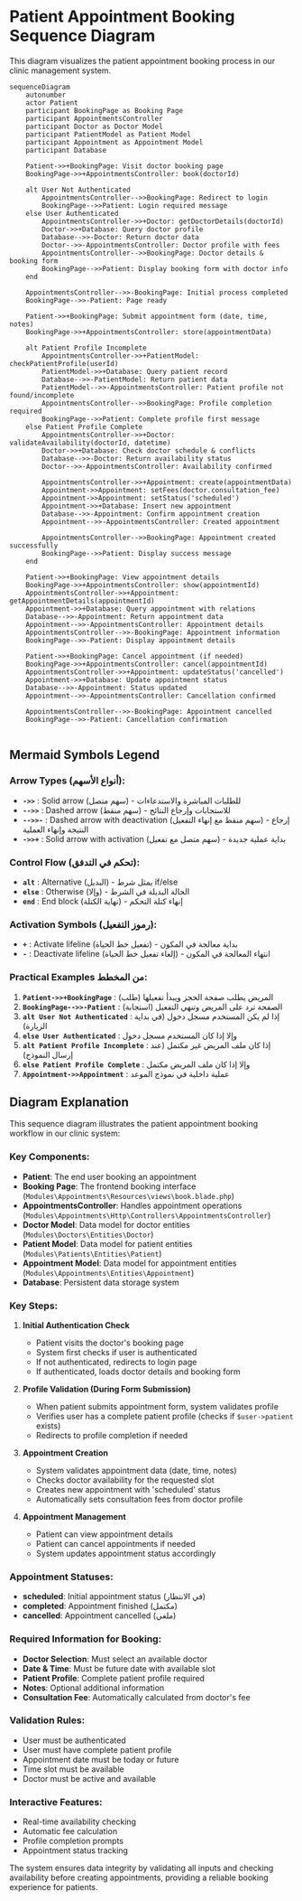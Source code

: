# Patient Appointment Booking Sequence Diagram

This diagram visualizes the patient appointment booking process in our clinic management system.

```mermaid
sequenceDiagram
    autonumber
    actor Patient
    participant BookingPage as Booking Page
    participant AppointmentsController
    participant Doctor as Doctor Model
    participant PatientModel as Patient Model
    participant Appointment as Appointment Model
    participant Database
    
    Patient->>+BookingPage: Visit doctor booking page
    BookingPage->>+AppointmentsController: book(doctorId)
    
    alt User Not Authenticated
        AppointmentsController-->>BookingPage: Redirect to login
        BookingPage-->>Patient: Login required message
    else User Authenticated
        AppointmentsController->>+Doctor: getDoctorDetails(doctorId)
        Doctor->>+Database: Query doctor profile
        Database-->>-Doctor: Return doctor data
        Doctor-->>-AppointmentsController: Doctor profile with fees
        AppointmentsController-->>BookingPage: Doctor details & booking form
        BookingPage-->>Patient: Display booking form with doctor info
    end
    
    AppointmentsController-->>-BookingPage: Initial process completed
    BookingPage-->>-Patient: Page ready
    
    Patient->>+BookingPage: Submit appointment form (date, time, notes)
    BookingPage->>+AppointmentsController: store(appointmentData)
    
    alt Patient Profile Incomplete
        AppointmentsController->>+PatientModel: checkPatientProfile(userId)
        PatientModel->>+Database: Query patient record
        Database-->>-PatientModel: Return patient data
        PatientModel-->>-AppointmentsController: Patient profile not found/incomplete
        AppointmentsController-->>BookingPage: Profile completion required
        BookingPage-->>Patient: Complete profile first message
    else Patient Profile Complete
        AppointmentsController->>+Doctor: validateAvailability(doctorId, datetime)
        Doctor->>+Database: Check doctor schedule & conflicts
        Database-->>-Doctor: Return availability status
        Doctor-->>-AppointmentsController: Availability confirmed
        
        AppointmentsController->>+Appointment: create(appointmentData)
        Appointment->>Appointment: setFees(doctor.consultation_fee)
        Appointment->>Appointment: setStatus('scheduled')
        Appointment->>+Database: Insert new appointment
        Database-->>-Appointment: Confirm appointment creation
        Appointment-->>-AppointmentsController: Created appointment
        
        AppointmentsController-->>BookingPage: Appointment created successfully
        BookingPage-->>Patient: Display success message
    end
    
    Patient->>+BookingPage: View appointment details
    BookingPage->>+AppointmentsController: show(appointmentId)
    AppointmentsController->>+Appointment: getAppointmentDetails(appointmentId)
    Appointment->>+Database: Query appointment with relations
    Database-->>-Appointment: Return appointment data
    Appointment-->>-AppointmentsController: Appointment details
    AppointmentsController-->>-BookingPage: Appointment information
    BookingPage-->>-Patient: Display appointment details
    
    Patient->>+BookingPage: Cancel appointment (if needed)
    BookingPage->>+AppointmentsController: cancel(appointmentId)
    AppointmentsController->>+Appointment: updateStatus('cancelled')
    Appointment->>+Database: Update appointment status
    Database-->>-Appointment: Status updated
    Appointment-->>-AppointmentsController: Cancellation confirmed
    
    AppointmentsController-->>-BookingPage: Appointment cancelled
    BookingPage-->>-Patient: Cancellation confirmation
    
```

## Mermaid Symbols Legend

### Arrow Types (أنواع الأسهم):
- **`->>`** : Solid arrow (سهم متصل) - للطلبات المباشرة والاستدعاءات
- **`-->>`** : Dashed arrow (سهم منقط) - للاستجابات وإرجاع النتائج
- **`-->>-`** : Dashed arrow with deactivation (سهم منقط مع إنهاء التفعيل) - إرجاع النتيجة وإنهاء العملية
- **`->>+`** : Solid arrow with activation (سهم متصل مع تفعيل) - بداية عملية جديدة

### Control Flow (تحكم في التدفق):
- **`alt`** : Alternative (البديل) - يمثل شرط if/else
- **`else`** : Otherwise (وإلا) - الحالة البديلة في الشرط
- **`end`** : End block (نهاية الكتلة) - إنهاء كتلة التحكم

### Activation Symbols (رموز التفعيل):
- **`+`** : Activate lifeline (تفعيل خط الحياة) - بداية معالجة في المكون
- **`-`** : Deactivate lifeline (إلغاء تفعيل خط الحياة) - انتهاء المعالجة في المكون

### Practical Examples من المخطط:
1. **`Patient->>+BookingPage`** : المريض يطلب صفحة الحجز ويبدأ تفعيلها (طلب)
2. **`BookingPage-->>-Patient`** : الصفحة ترد على المريض وتنهي التفعيل (استجابة)
3. **`alt User Not Authenticated`** : إذا لم يكن المستخدم مسجل دخول (في بداية الزيارة)
4. **`else User Authenticated`** : وإلا إذا كان المستخدم مسجل دخول
5. **`alt Patient Profile Incomplete`** : إذا كان ملف المريض غير مكتمل (عند إرسال النموذج)
6. **`else Patient Profile Complete`** : وإلا إذا كان ملف المريض مكتمل
7. **`Appointment->>Appointment`** : عملية داخلية في نموذج الموعد

## Diagram Explanation

This sequence diagram illustrates the patient appointment booking workflow in our clinic system:

### Key Components:
- **Patient**: The end user booking an appointment
- **Booking Page**: The frontend booking interface (`Modules\Appointments\Resources\views\book.blade.php`)
- **AppointmentsController**: Handles appointment operations (`Modules\Appointments\Http\Controllers\AppointmentsController`)
- **Doctor Model**: Data model for doctor entities (`Modules\Doctors\Entities\Doctor`)
- **Patient Model**: Data model for patient entities (`Modules\Patients\Entities\Patient`)
- **Appointment Model**: Data model for appointment entities (`Modules\Appointments\Entities\Appointment`)
- **Database**: Persistent data storage system

### Key Steps:

1. **Initial Authentication Check**
   - Patient visits the doctor's booking page
   - System first checks if user is authenticated
   - If not authenticated, redirects to login page
   - If authenticated, loads doctor details and booking form

2. **Profile Validation (During Form Submission)**
   - When patient submits appointment form, system validates profile
   - Verifies user has a complete patient profile (checks if `$user->patient` exists)
   - Redirects to profile completion if needed

3. **Appointment Creation**
   - System validates appointment data (date, time, notes)
   - Checks doctor availability for the requested slot
   - Creates new appointment with 'scheduled' status
   - Automatically sets consultation fees from doctor profile

4. **Appointment Management**
   - Patient can view appointment details
   - Patient can cancel appointments if needed
   - System updates appointment status accordingly

### Appointment Statuses:
- **scheduled**: Initial appointment status (في الانتظار)
- **completed**: Appointment finished (مكتمل)
- **cancelled**: Appointment cancelled (ملغي)

### Required Information for Booking:
- **Doctor Selection**: Must select an available doctor
- **Date & Time**: Must be future date with available slot
- **Patient Profile**: Complete patient profile required
- **Notes**: Optional additional information
- **Consultation Fee**: Automatically calculated from doctor's fee

### Validation Rules:
- User must be authenticated
- User must have complete patient profile
- Appointment date must be today or future
- Time slot must be available
- Doctor must be active and available

### Interactive Features:
- Real-time availability checking
- Automatic fee calculation
- Profile completion prompts
- Appointment status tracking

The system ensures data integrity by validating all inputs and checking availability before creating appointments, providing a reliable booking experience for patients. 
